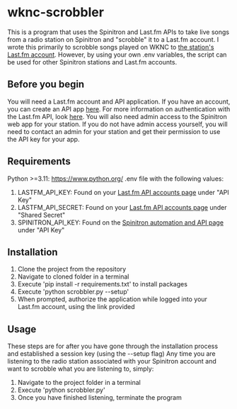 # wknc-scrobbler
This is a program that uses the Spinitron and Last.fm APIs to take live songs from a radio station on Spinitron and "scrobble" it to a Last.fm account. I wrote this primarily to scrobble songs played on WKNC to [the station's Last.fm account](https://www.last.fm/user/wknc881). However, by using your own .env variables, the script can be used for other Spinitron stations and Last.fm accounts.
## Before you begin
You will need a Last.fm account and API application. If you have an account, you can create an API app [here](https://www.last.fm/api/account/create). For more information on authentication with the Last.fm API, look [here](https://www.last.fm/api/authentication).
You will also need admin access to the Spinitron web app for your station. If you do not have admin access yourself, you will need to contact an admin for your station and get their permission to use the API key for your app.
## Requirements
Python >=3.11: https://www.python.org/
.env file with the following values:
1. LASTFM_API_KEY: Found on your [Last.fm API accounts page](https://www.last.fm/api/accounts) under "API Key"
2. LASTFM_API_SECRET: Found on your [Last.fm API accounts page](https://www.last.fm/api/accounts) under "Shared Secret"
3. SPINITRON_API_KEY: Found on the [Spinitron automation and API page](https://spinitron.com/station/automation/panel) under "API Key"
## Installation
1. Clone the project from the repository
2. Navigate to cloned folder in a terminal
3. Execute 'pip install -r requirements.txt' to install packages
4. Execute 'python scrobbler.py --setup'
5. When prompted, authorize the application while logged into your Last.fm account, using the link provided
## Usage 
These steps are for after you have gone through the installation process and established a session key (using the --setup flag)
Any time you are listening to the radio station associated with your Spinitron account and want to scrobble what you are listening to, simply:
1. Navigate to the project folder in a terminal
2. Execute 'python scrobbler.py'
3. Once you have finished listening, terminate the program